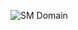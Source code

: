 

![SM Domain](https://www.lucidchart.com/documents/image/cde32bc7-d9d9-4503-aef2-82b1ecbbfc25/0/1024)
